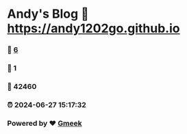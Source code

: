 # Andy's Blog :link: https://andy1202go.github.io 
### :page_facing_up: [6](https://andy1202go.github.io/tag.html) 
### :speech_balloon: 1 
### :hibiscus: 42460 
### :alarm_clock: 2024-06-27 15:17:32 
### Powered by :heart: [Gmeek](https://github.com/Meekdai/Gmeek)
